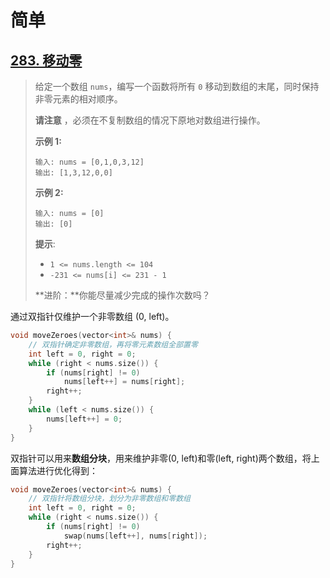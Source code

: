 # 简单

## [283. 移动零](https://leetcode.cn/problems/move-zeroes/)

> 给定一个数组 `nums`，编写一个函数将所有 `0` 移动到数组的末尾，同时保持非零元素的相对顺序。
>
> **请注意** ，必须在不复制数组的情况下原地对数组进行操作。
>
> 
>
> **示例 1:**
>
> ```
> 输入: nums = [0,1,0,3,12]
> 输出: [1,3,12,0,0]
> ```
>
> **示例 2:**
>
> ```
> 输入: nums = [0]
> 输出: [0]
> ```
>
> 
>
> **提示**:
>
> - `1 <= nums.length <= 104`
> - `-231 <= nums[i] <= 231 - 1`
>
> 
>
> **进阶：**你能尽量减少完成的操作次数吗？

通过双指针仅维护一个非零数组 (0, left)。

```C++
void moveZeroes(vector<int>& nums) {
    // 双指针确定非零数组，再将零元素数组全部置零
    int left = 0, right = 0;
    while (right < nums.size()) {
        if (nums[right] != 0)
            nums[left++] = nums[right];
        right++;
    }
    while (left < nums.size()) {
        nums[left++] = 0;
    }
}
```

双指针可以用来**数组分块**，用来维护非零(0, left)和零(left, right)两个数组，将上面算法进行优化得到：

```C++
void moveZeroes(vector<int>& nums) {
    // 双指针将数组分块，划分为非零数组和零数组
    int left = 0, right = 0;
    while (right < nums.size()) {
        if (nums[right] != 0)
            swap(nums[left++], nums[right]);
        right++;
    }
}
```


